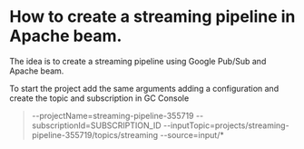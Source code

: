 # How to create a streaming pipeline in Apache beam.

The idea is to create a streaming pipeline using Google Pub/Sub and Apache beam.

To start the project add the same arguments adding a configuration and create the topic and subscription in GC Console 
> --projectName=streaming-pipeline-355719 --subscriptionId=SUBSCRIPTION_ID --inputTopic=projects/streaming-pipeline-355719/topics/streaming
> --source=input/*